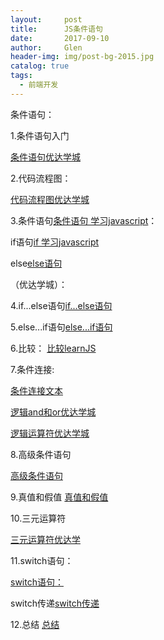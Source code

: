 ```yaml
---
layout:     post 
title:      JS条件语句
date:       2017-09-10 
author:     Glen                      
header-img: img/post-bg-2015.jpg
catalog: true 
tags: 
  - 前端开发
---  
```


条件语句：

1.条件语句入门


[条件语句优达学城](https://classroom.udacity.com/nanodegrees/nd001-cn-basic/parts/8466cc34-4001-4ac3-a908-01729473d5e2/modules/c9454d3c-14b9-43bf-87c8-cdefcbf63eac/lessons/3ace947b-b5f6-40c1-bc11-3ec98fd1d936/concepts/b13df814-a7c7-4b65-ac3f-112c56ee7726)

2.代码流程图：

[代码流程图优达学城](https://classroom.udacity.com/nanodegrees/nd001-cn-basic/parts/8466cc34-4001-4ac3-a908-01729473d5e2/modules/c9454d3c-14b9-43bf-87c8-cdefcbf63eac/lessons/3ace947b-b5f6-40c1-bc11-3ec98fd1d936/concepts/a9ef2a0f-b68f-4c96-8528-5556927aba63)

3.条件语句[条件语句 学习javascript](http://caibaojian.com/learn-javascript/conditional/)：


if语句[if 学习javascript](http://caibaojian.com/learn-javascript/conditional/if.html)

else[else语句](http://caibaojian.com/learn-javascript/conditional/else.html)

（优达学城）：

4.if...else语句[if...else语句](https://classroom.udacity.com/nanodegrees/nd001-cn-basic/parts/8466cc34-4001-4ac3-a908-01729473d5e2/modules/c9454d3c-14b9-43bf-87c8-cdefcbf63eac/lessons/3ace947b-b5f6-40c1-bc11-3ec98fd1d936/concepts/a904313c-0809-4f55-a1c6-cf7b7fcc49ef)

5.else...if语句[else...if语句](https://classroom.udacity.com/nanodegrees/nd001-cn-basic/parts/8466cc34-4001-4ac3-a908-01729473d5e2/modules/c9454d3c-14b9-43bf-87c8-cdefcbf63eac/lessons/3ace947b-b5f6-40c1-bc11-3ec98fd1d936/concepts/7dc61050-9f21-4152-99c0-31a14da2b3b3)

6.比较：
[比较learnJS](http://caibaojian.com/learn-javascript/conditional/comparators.html)

7.条件连接:

[条件连接文本](http://caibaojian.com/learn-javascript/conditional/concatenate.html)

[逻辑and和or优达学城](https://classroom.udacity.com/nanodegrees/nd001-cn-basic/parts/8466cc34-4001-4ac3-a908-01729473d5e2/modules/c9454d3c-14b9-43bf-87c8-cdefcbf63eac/lessons/3ace947b-b5f6-40c1-bc11-3ec98fd1d936/concepts/39d374f9-d917-4038-94de-bf63323c51f0)

[逻辑运算符优达学城](https://classroom.udacity.com/nanodegrees/nd001-cn-basic/parts/8466cc34-4001-4ac3-a908-01729473d5e2/modules/c9454d3c-14b9-43bf-87c8-cdefcbf63eac/lessons/3ace947b-b5f6-40c1-bc11-3ec98fd1d936/concepts/778d7735-d08c-4992-a3f1-493c109a1394)

8.高级条件语句

[高级条件语句](https://classroom.udacity.com/nanodegrees/nd001-cn-basic/parts/8466cc34-4001-4ac3-a908-01729473d5e2/modules/c9454d3c-14b9-43bf-87c8-cdefcbf63eac/lessons/3ace947b-b5f6-40c1-bc11-3ec98fd1d936/concepts/927f50ab-2f4c-44ae-ad06-950d4dd7e6ad)

9.真值和假值
[真值和假值](https://classroom.udacity.com/nanodegrees/nd001-cn-basic/parts/8466cc34-4001-4ac3-a908-01729473d5e2/modules/c9454d3c-14b9-43bf-87c8-cdefcbf63eac/lessons/3ace947b-b5f6-40c1-bc11-3ec98fd1d936/concepts/95fd8fab-2129-4a97-9844-527e602c78a8)

10.三元运算符

[三元运算符优达学](https://classroom.udacity.com/nanodegrees/nd001-cn-basic/parts/8466cc34-4001-4ac3-a908-01729473d5e2/modules/c9454d3c-14b9-43bf-87c8-cdefcbf63eac/lessons/3ace947b-b5f6-40c1-bc11-3ec98fd1d936/concepts/13bf22aa-272f-410f-b042-17972a217328)

11.switch语句：

[switch语句：](https://classroom.udacity.com/nanodegrees/nd001-cn-basic/parts/8466cc34-4001-4ac3-a908-01729473d5e2/modules/c9454d3c-14b9-43bf-87c8-cdefcbf63eac/lessons/3ace947b-b5f6-40c1-bc11-3ec98fd1d936/concepts/be7b6240-06af-4b0b-b800-6515466b03de)

switch传递[switch传递](https://classroom.udacity.com/nanodegrees/nd001-cn-basic/parts/8466cc34-4001-4ac3-a908-01729473d5e2/modules/c9454d3c-14b9-43bf-87c8-cdefcbf63eac/lessons/3ace947b-b5f6-40c1-bc11-3ec98fd1d936/concepts/33524084-1b79-4a28-9682-83a228fe5d3d)

12.总结
[总结](https://classroom.udacity.com/nanodegrees/nd001-cn-basic/parts/8466cc34-4001-4ac3-a908-01729473d5e2/modules/c9454d3c-14b9-43bf-87c8-cdefcbf63eac/lessons/3ace947b-b5f6-40c1-bc11-3ec98fd1d936/concepts/d3a01a01-2d3d-4e83-9f16-613b29348994)
